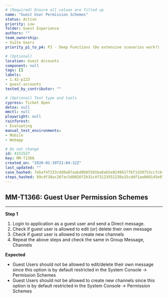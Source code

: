 ```yaml
---
# (Required) Ensure all values are filled up
name: "Guest User Permission Schemes"
status: Active
priority: Low
folder: Guest Experience
authors: ""
team_ownership:
- Suite Users
priority_p1_to_p4: P3 - Deep Functions (Do extensive scenarios work?)

# (Optional)
location: Guest Accounts
component: null
tags: []
labels:
- 1.42-p123
- guest-accounts
tested_by_contributor: ""

# (Optional) Test type and tools
cypress: Ticket Open
detox: null
mmctl: null
playwright: null
rainforest:
- Evaluating
manual_test_environments:
- Mobile
- Webapp

# Do not change
id: 4151527
key: MM-T1366
created_on: "2020-01-30T21:04:32Z"
last_updated: ""
case_hashed: 7ebaf4f233cdd9a87aabd0b85581ba8ab5e8249617f6f1d39753ccfcbff75dc2da133440de6d16399dcceb38d774319b
steps_hashed: 89cdf38ac26fac5d8026f2b31c4f3123551238a15cddf1ae060145e9716a2ec45d06237361bcbd8c7d7883c7949e760f
---
```


<!-- (Auto-generated) Based on frontmatter's "key" and "name" -->

## MM-T1366: Guest User Permission Schemes

---

**Step 1**

1. Login to application as a guest user and send a Direct message.
2. Check if guest user is allowed to edit (or) delete their own message
3. Check if guest user is allowed to create new channels
4. Repeat the above steps and check the same in Group Message, Channels

**Expected**

- Guest Users should not be allowed to edit/delete their own message since this option is by default restricted in the System Console -> Permission Schemes
- Guest Users should not be allowed to create new channels since this option is by default restricted in the System Console -> Permission Schemes
